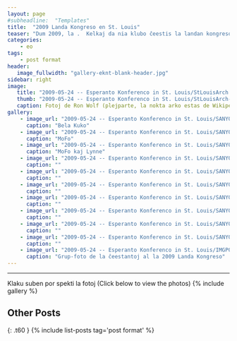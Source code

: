 ```yaml
---
layout: page
#subheadline:  "Templates"
title:  "2009 Landa Kongreso en St. Louis"
teaser: "Dum 2009, la .  Kelkaj da nia klubo ĉeestis la landan kongreson.  La tempo estis ĝuita de ĉiuj."
categories:
    - eo
tags:
    - post format
header:
   image_fullwidth: "gallery-eknt-blank-header.jpg"
sidebar: right
image:
   title: "2009-05-24 -- Esperanto Konferenco in St. Louis/StLouisArch.jpg"
   thumb: "2009-05-24 -- Esperanto Konferenco in St. Louis/StLouisArch-thumb.jpg"
   caption: Fotoj de Ron Wolf (plejparte, la nokta arko estas de Wikipedia)
gallery:
    - image_url: "2009-05-24 -- Esperanto Konferenco in St. Louis/SANY0001.jpg"
      caption: "Bela Kuko"
    - image_url: "2009-05-24 -- Esperanto Konferenco in St. Louis/SANY0005.jpg"
      caption: "MoFo"
    - image_url: "2009-05-24 -- Esperanto Konferenco in St. Louis/SANY0008.jpg"
      caption: "MoFo kaj Lynne"
    - image_url: "2009-05-24 -- Esperanto Konferenco in St. Louis/SANY0015.jpg"
      caption: ""
    - image_url: "2009-05-24 -- Esperanto Konferenco in St. Louis/SANY0020.jpg"
      caption: ""
    - image_url: "2009-05-24 -- Esperanto Konferenco in St. Louis/SANY0021.jpg"
      caption: ""
    - image_url: "2009-05-24 -- Esperanto Konferenco in St. Louis/SANY0022.jpg"
      caption: ""
    - image_url: "2009-05-24 -- Esperanto Konferenco in St. Louis/SANY0023.jpg"
      caption: ""
    - image_url: "2009-05-24 -- Esperanto Konferenco in St. Louis/SANY0024.jpg"
      caption: ""
    - image_url: "2009-05-24 -- Esperanto Konferenco in St. Louis/SANY0027.jpg"
      caption: ""
    - image_url: "2009-05-24 -- Esperanto Konferenco in St. Louis/IMGP0573.jpg"
      caption: "Grup-foto de la ĉeestantoj al la 2009 Landa Kongreso"
---
```

<!--more-->
--------------------------
Klaku suben por spekti la fotoj (Click below to view the photos)
{% include gallery %}


## Other Posts
{: .t60 }
{% include list-posts tag='post format' %}
